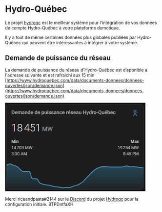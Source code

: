 # Hydro-Québec

Le projet [hydroqc](https://hydroqc.ca) est le meilleur système pour l'intégration de vos données de compte Hydro-Québec à votre plateforme domotique.

Il y a tout de même certaines données plus globales publiées par Hydro-Québec qui peuvent être intéressantes à intégrer à votre système.

## Demande de puissance du réseau

La demande de puissance du réseau d'Hydro-Québec est disponible a l'adresse suivante et est rafraichi aux 15 min [https://www.hydroquebec.com/data/documents-donnees/donnees-ouvertes/json/demande.json](https://www.hydroquebec.com/data/documents-donnees/donnees-ouvertes/json/demande.json)

![Demande de puissance](demande%20de%20puissance/demande-puissance.png)

Merci riceandpasta#2144 sur le [Discord](https://discord.gg/BTPDntfaXH) du projet [Hydroqc](https://hydroqc.ca) pour la configuration initiale. BTPDntfaXH